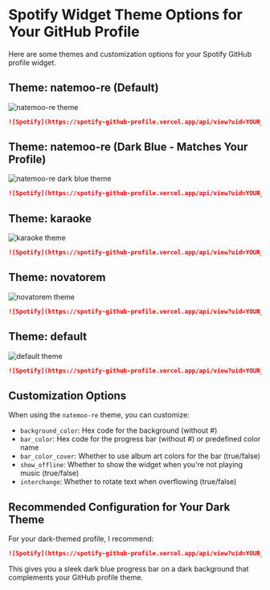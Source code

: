 # Spotify Widget Theme Options for Your GitHub Profile

Here are some themes and customization options for your Spotify GitHub profile widget.

## Theme: natemoo-re (Default)

![natemoo-re theme](https://spotify-github-profile.vercel.app/api/view?uid=spotify&cover_image=true&theme=natemoo-re&show_offline=true&background_color=121212&interchange=true&bar_color=53b14f&bar_color_cover=false)

```markdown
![Spotify](https://spotify-github-profile.vercel.app/api/view?uid=YOUR_SPOTIFY_USER_ID&cover_image=true&theme=natemoo-re&show_offline=true&background_color=121212&interchange=true&bar_color=53b14f&bar_color_cover=false)
```

## Theme: natemoo-re (Dark Blue - Matches Your Profile)

![natemoo-re dark blue theme](https://spotify-github-profile.vercel.app/api/view?uid=spotify&cover_image=true&theme=natemoo-re&show_offline=true&background_color=0d1117&interchange=true&bar_color=3b82f6&bar_color_cover=false)

```markdown
![Spotify](https://spotify-github-profile.vercel.app/api/view?uid=YOUR_SPOTIFY_USER_ID&cover_image=true&theme=natemoo-re&show_offline=true&background_color=0d1117&interchange=true&bar_color=3b82f6&bar_color_cover=false)
```

## Theme: karaoke

![karaoke theme](https://spotify-github-profile.vercel.app/api/view?uid=spotify&theme=karaoke&show_offline=true)

```markdown
![Spotify](https://spotify-github-profile.vercel.app/api/view?uid=YOUR_SPOTIFY_USER_ID&theme=karaoke&show_offline=true)
```

## Theme: novatorem

![novatorem theme](https://spotify-github-profile.vercel.app/api/view?uid=spotify&theme=novatorem&show_offline=true)

```markdown
![Spotify](https://spotify-github-profile.vercel.app/api/view?uid=YOUR_SPOTIFY_USER_ID&theme=novatorem&show_offline=true)
```

## Theme: default

![default theme](https://spotify-github-profile.vercel.app/api/view?uid=spotify&theme=default&show_offline=true)

```markdown
![Spotify](https://spotify-github-profile.vercel.app/api/view?uid=YOUR_SPOTIFY_USER_ID&theme=default&show_offline=true)
```

## Customization Options

When using the `natemoo-re` theme, you can customize:

- `background_color`: Hex code for the background (without #)
- `bar_color`: Hex code for the progress bar (without #) or predefined color name
- `bar_color_cover`: Whether to use album art colors for the bar (true/false)
- `show_offline`: Whether to show the widget when you're not playing music (true/false)
- `interchange`: Whether to rotate text when overflowing (true/false)

## Recommended Configuration for Your Dark Theme

For your dark-themed profile, I recommend:

```markdown
![Spotify](https://spotify-github-profile.vercel.app/api/view?uid=YOUR_SPOTIFY_USER_ID&cover_image=true&theme=natemoo-re&show_offline=true&background_color=0d1117&interchange=true&bar_color=3b82f6&bar_color_cover=false)
```

This gives you a sleek dark blue progress bar on a dark background that complements your GitHub profile theme. 